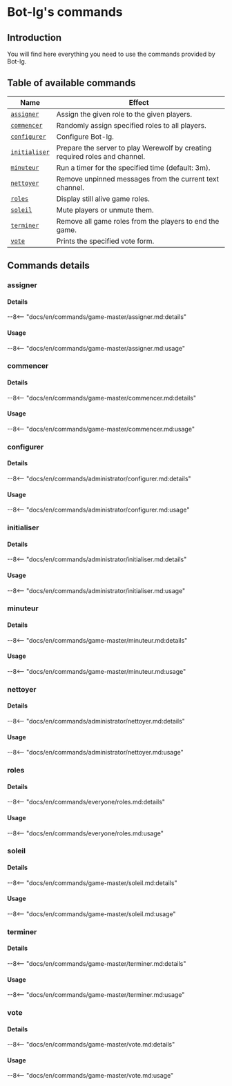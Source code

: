 # Bot-lg's commands

## Introduction

You will find here everything you need to use the commands provided by Bot-lg.

## Table of available commands

| Name                          | Effect                                                                      |
| ----------------------------- | --------------------------------------------------------------------------- |
| [`assigner`](#assigner)       | Assign the given role to the given players.                                 |
| [`commencer`](#commencer)     | Randomly assign specified roles to all players.                             |
| [`configurer`](#configurer)   | Configure Bot-lg.                                                           |
| [`initialiser`](#initialiser) | Prepare the server to play Werewolf by creating required roles and channel. |
| [`minuteur`](#minuteur)       | Run a timer for the specified time (default: 3m).                           |
| [`nettoyer`](#nettoyer)       | Remove unpinned messages from the current text channel.                     |
| [`roles`](#roles)             | Display still alive game roles.                                             |
| [`soleil`](#soleil)           | Mute players or unmute them.                                                |
| [`terminer`](#terminer)       | Remove all game roles from the players to end the game.                     |
| [`vote`](#vote)               | Prints the specified vote form.                                              |

## Commands details

### assigner

#### Details

--8<-- "docs/en/commands/game-master/assigner.md:details"

#### Usage

--8<-- "docs/en/commands/game-master/assigner.md:usage"

### commencer

#### Details

--8<-- "docs/en/commands/game-master/commencer.md:details"

#### Usage

--8<-- "docs/en/commands/game-master/commencer.md:usage"

### configurer

#### Details

--8<-- "docs/en/commands/administrator/configurer.md:details"

#### Usage

--8<-- "docs/en/commands/administrator/configurer.md:usage"

### initialiser

#### Details

--8<-- "docs/en/commands/administrator/initialiser.md:details"

#### Usage

--8<-- "docs/en/commands/administrator/initialiser.md:usage"

### minuteur

#### Details

--8<-- "docs/en/commands/game-master/minuteur.md:details"

#### Usage

--8<-- "docs/en/commands/game-master/minuteur.md:usage"

### nettoyer

#### Details

--8<-- "docs/en/commands/administrator/nettoyer.md:details"

#### Usage

--8<-- "docs/en/commands/administrator/nettoyer.md:usage"

### roles

#### Details

--8<-- "docs/en/commands/everyone/roles.md:details"

#### Usage

--8<-- "docs/en/commands/everyone/roles.md:usage"

### soleil

#### Details

--8<-- "docs/en/commands/game-master/soleil.md:details"

#### Usage

--8<-- "docs/en/commands/game-master/soleil.md:usage"

### terminer

#### Details

--8<-- "docs/en/commands/game-master/terminer.md:details"

#### Usage

--8<-- "docs/en/commands/game-master/terminer.md:usage"

### vote

#### Details

--8<-- "docs/en/commands/game-master/vote.md:details"

#### Usage

--8<-- "docs/en/commands/game-master/vote.md:usage"

[link-roles-types]: ../roles/index.md#role-types
[link-roles-codes]: ../roles/index.md#role-codes
[link-configurer-command]: ./administrator/configurer.md
